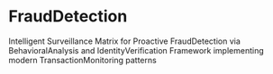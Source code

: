 # FraudDetection
Intelligent Surveillance Matrix for Proactive FraudDetection via BehavioralAnalysis and IdentityVerification Framework implementing modern TransactionMonitoring patterns
